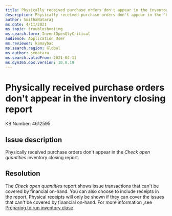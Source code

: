 ```yaml
---
title: Physically received purchase orders don't appear in the inventory closing report
description: Physically received purchase orders don't appear in the "Check open quantities" inventory closing report.
author: SmithaNataraj
ms.date: 4/11/2021
ms.topic: troubleshooting
ms.search.form: InventOpenQtyCritical
audience: Application User
ms.reviewer: kamaybac
ms.search.region: Global
ms.author: smnatara
ms.search.validFrom: 2021-04-11
ms.dyn365.ops.version: 10.0.19
---
```


# Physically received purchase orders don't appear in the inventory closing report

KB Number: 4612595

## Issue description

Physically received purchase orders don't appear in the *Check open quantities* inventory closing report.

## Resolution

The *Check open quantities* report shows issue transactions that can't be covered by financial on-hand. You can also choose to include receipts in the report. Physical receipts will only be shown if they can cover the issues that can't be covered by financial on-hand. For more information ,see [Preparing to run inventory close](/dynamicsax-2012/appuser-itpro/preparing-to-run-inventory-close).
